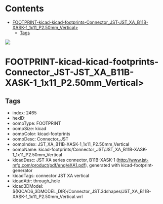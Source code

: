 



Contents
========

* [FOOTPRINT-kicad-kicad-footprints-Connector_JST-JST_XA_B11B-XASK-1_1x11_P2.50mm_Vertical>](#footprint-kicad-kicad-footprints-connector_jst-jst_xa_b11b-xask-1_1x11_p250mm_vertical)
	* [Tags](#tags)
  
![][im]
# FOOTPRINT-kicad-kicad-footprints-Connector_JST-JST_XA_B11B-XASK-1_1x11_P2.50mm_Vertical>

## Tags

- index: 2465
- hexID: 
- oompType: FOOTPRINT
- oompSize: kicad
- oompColor: kicad-footprints
- oompDesc: Connector_JST
- oompIndex: JST_XA_B11B-XASK-1_1x11_P2.50mm_Vertical
- oompName: kicad-footprints/Connector_JST/JST_XA_B11B-XASK-1_1x11_P2.50mm_Vertical
- kicadDesc: JST XA series connector, B11B-XASK-1 (http://www.jst-mfg.com/product/pdf/eng/eXA1.pdf), generated with kicad-footprint-generator
- kicadTags: connector JST XA vertical
- kicadAttr: through_hole
- kicad3DModel: ${KICAD6_3DMODEL_DIR}/Connector_JST.3dshapes/JST_XA_B11B-XASK-1_1x11_P2.50mm_Vertical.wrl



[im]: image.png
